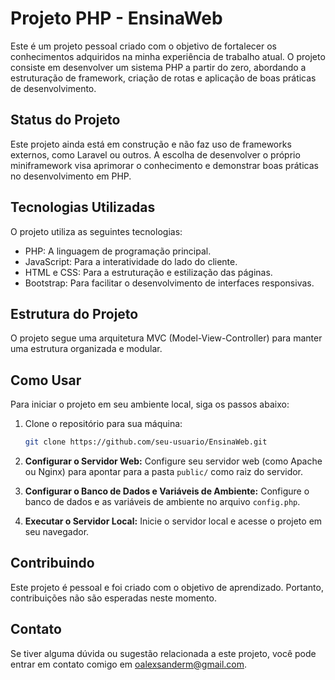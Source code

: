 # Projeto PHP - EnsinaWeb

Este é um projeto pessoal criado com o objetivo de fortalecer os conhecimentos adquiridos na minha experiência de trabalho atual. O projeto consiste em desenvolver um sistema PHP a partir do zero, abordando a estruturação de framework, criação de rotas e aplicação de boas práticas de desenvolvimento.

## Status do Projeto

Este projeto ainda está em construção e não faz uso de frameworks externos, como Laravel ou outros. A escolha de desenvolver o próprio miniframework visa aprimorar o conhecimento e demonstrar boas práticas no desenvolvimento em PHP.

## Tecnologias Utilizadas

O projeto utiliza as seguintes tecnologias:

- PHP: A linguagem de programação principal.
- JavaScript: Para a interatividade do lado do cliente.
- HTML e CSS: Para a estruturação e estilização das páginas.
- Bootstrap: Para facilitar o desenvolvimento de interfaces responsivas.

## Estrutura do Projeto

O projeto segue uma arquitetura MVC (Model-View-Controller) para manter uma estrutura organizada e modular. 

## Como Usar

Para iniciar o projeto em seu ambiente local, siga os passos abaixo:

1. Clone o repositório para sua máquina:

   ```bash
   git clone https://github.com/seu-usuario/EnsinaWeb.git

2. **Configurar o Servidor Web:** Configure seu servidor web (como Apache ou Nginx) para apontar para a pasta `public/` como raiz do servidor.

3. **Configurar o Banco de Dados e Variáveis de Ambiente:** Configure o banco de dados e as variáveis de ambiente no arquivo `config.php`.

4. **Executar o Servidor Local:** Inicie o servidor local e acesse o projeto em seu navegador.

## Contribuindo

Este projeto é pessoal e foi criado com o objetivo de aprendizado. Portanto, contribuições não são esperadas neste momento.

## Contato

Se tiver alguma dúvida ou sugestão relacionada a este projeto, você pode entrar em contato comigo em [oalexsanderm@gmail.com](mailto:oalexsanderm@gmail.com).
